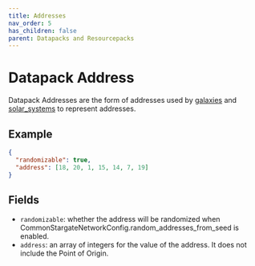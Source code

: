 ```yaml
---
title: Addresses
nav_order: 5
has_children: false
parent: Datapacks and Resourcepacks
---
```


# Datapack Address
Datapack Addresses are the form of addresses used by [galaxies](galaxy.md) 
and [solar_systems](solar_system.md) to represent addresses.
## Example
```json
{
  "randomizable": true,
  "address": [18, 20, 1, 15, 14, 7, 19]
}
```
## Fields
- `randomizable`: whether the address will be randomized when 
CommonStargateNetworkConfig.random_addresses_from_seed is enabled.
- `address`: an array of integers for the value of the address. It does not
include the Point of Origin.